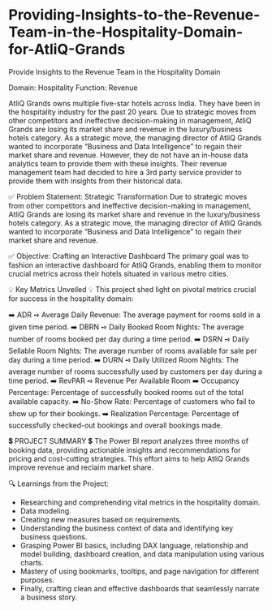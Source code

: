 # Providing-Insights-to-the-Revenue-Team-in-the-Hospitality-Domain-for-AtliQ-Grands
Provide Insights to the Revenue Team in the Hospitality Domain
 

Domain:  Hospitality       Function: Revenue

AtliQ Grands owns multiple five-star hotels across India. They have been in the hospitality industry for the past 20 years. Due to strategic moves from other competitors and ineffective decision-making in management, AtliQ Grands are losing its market share and revenue in the luxury/business hotels category. As a strategic move, the managing director of AtliQ Grands wanted to incorporate “Business and Data Intelligence” to regain their market share and revenue. However, they do not have an in-house data analytics team to provide them with these insights.
Their revenue management team had decided to hire a 3rd party service provider to provide them with insights from their historical data.

✅ Problem Statement: Strategic Transformation
Due to strategic moves from other competitors and ineffective decision-making in management, AtliQ Grands are losing its market share and revenue in the luxury/business hotels category. As a strategic move, the managing director of AtliQ Grands wanted to incorporate “Business and Data Intelligence” to regain their market share and revenue.

✅ Objective: Crafting an Interactive Dashboard
The primary goal was to fashion an interactive dashboard for AtliQ Grands, enabling them to monitor crucial metrics across their hotels situated in various metro cities.

💡 Key Metrics Unveiled 💡
This project shed light on pivotal metrics crucial for success in the hospitality domain:

➡️ ADR ➺ Average Daily Revenue:
 The average payment for rooms sold in a given time period.
➡️ DBRN ➺ Daily Booked Room Nights:
 The average number of rooms booked per day during a time period.
➡️ DSRN ➺ Daily Sellable Room Nights:
 The average number of rooms available for sale per day during a time period.
➡️ DURN ➺ Daily Utilized Room Nights:
 The average number of rooms successfully used by customers per day during a time period.
➡️ RevPAR ➺ Revenue Per Available Room
➡️ Occupancy Percentage:
 Percentage of successfully booked rooms out of the total available capacity.
➡️ No-Show Rate:
 Percentage of customers who fail to show up for their bookings.
➡️ Realization Percentage:
 Percentage of successfully checked-out bookings and overall bookings made.

💲 PROJECT SUMMARY 💲
The Power BI report analyzes three months of booking data, providing actionable insights and recommendations for pricing and cost-cutting strategies. This effort aims to help AtliQ Grands improve revenue and reclaim market share.

🔍 Learnings from the Project:
- Researching and comprehending vital metrics in the hospitality domain.
- Data modeling.
- Creating new measures based on requirements.
- Understanding the business context of data and identifying key business questions.
- Grasping Power BI basics, including DAX language, relationship and model building, dashboard creation, and data manipulation using various charts.
- Mastery of using bookmarks, tooltips, and page navigation for different purposes.
- Finally, crafting clean and effective dashboards that seamlessly narrate a business story. 
 
